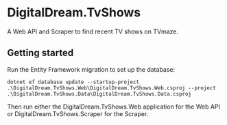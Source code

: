 # DigitalDream.TvShows

A Web API and Scraper to find recent TV shows on TVmaze.

## Getting started

Run the Entity Framework migration to set up the database:

```
dotnet ef database update --startup-project .\DigitalDream.TvShows.Web\DigitalDream.TvShows.Web.csproj --project .\DigitalDream.TvShows.Data\DigitalDream.TvShows.Data.csproj
```

Then run either the DigitalDream.TvShows.Web application for the Web API or DigitalDream.TvShows.Scraper for the Scraper.